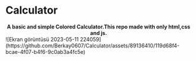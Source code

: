 # Calculator
<center><strong>A basic and simple Colored Calculator.This repo made with only html,css and js.</strong></center>
![Ekran görüntüsü 2023-05-11 224059](https://github.com/Berkay0607/Calculator/assets/89136410/119d68f4-bcae-4f07-b4f6-9c0ab3a4fc5e)

